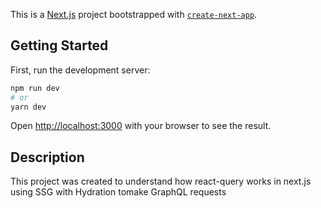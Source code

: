 This is a [Next.js](https://nextjs.org/) project bootstrapped with [`create-next-app`](https://github.com/vercel/next.js/tree/canary/packages/create-next-app).

## Getting Started

First, run the development server:

```bash
npm run dev
# or
yarn dev
```

Open [http://localhost:3000](http://localhost:3000)
with your browser to see the result.

## Description

This project was created to understand how react-query works in next.js
using SSG with Hydration tomake GraphQL requests
